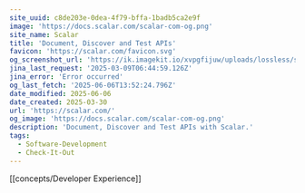 ```yaml
---
site_uuid: c8de203e-0dea-4f79-bffa-1badb5ca2e9f
image: 'https://docs.scalar.com/scalar-com-og.png'
site_name: Scalar
title: 'Document, Discover and Test APIs'
favicon: 'https://scalar.com/favicon.svg'
og_screenshot_url: 'https://ik.imagekit.io/xvpgfijuw/uploads/lossless/screenshots/20250606_Scalar_og_screenshot.jpeg'
jina_last_request: '2025-03-09T06:44:59.126Z'
jina_error: 'Error occurred'
og_last_fetch: '2025-06-06T13:52:24.796Z'
date_modified: 2025-06-06
date_created: 2025-03-30
url: 'https://scalar.com/'
og_image: 'https://docs.scalar.com/scalar-com-og.png'
description: 'Document, Discover and Test APIs with Scalar.'
tags:
  - Software-Development
  - Check-It-Out
---
```


[[concepts/Developer Experience]]
